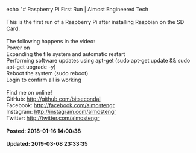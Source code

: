 echo "# Raspberry Pi First Run | Almost Engineered Tech<br /><br />This is the first run of a Raspberry Pi after installing Raspbian on the SD Card.<br /><br />The following happens in the video:<br />Power on<br />Expanding the file system and automatic restart<br />Performing software updates using apt-get (sudo apt-get update && sudo apt-get upgrade -y)<br />Reboot the system (sudo reboot)<br />Login to confirm all is working<br /><br />Find me on online!<br />GitHub: http://github.com/bitsecondal<br />Facebook: http://facebook.com/almostengr<br />Instagram: http://instagram.com/almostengr<br />Twitter: http://twitter.com/almostengr<br /><br />**Posted: 2018-01-16 14:00:38**<br /><br />**Updated: 2019-03-08 23:33:35**<br /><br />
